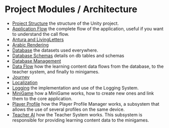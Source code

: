 # Project Modules / Architecture

- [Project Structure](ProjectStructure.md) the structure of the Unity project.
- [Application Flow](ApplicationFlow.md) the complete flow of the application, useful if you want to understand the call flow.
- [Antura and LivingLetters](AnturaLivingLetters.md)
- [Arabic Rendering](ArabicRendering.md)
- [Database](Database.md) the datasets used everywhere.
- [Database Schemas](DatabaseSchemas.md) details on db tables and schemas
- [Database Management](DatabaseManagement.md)
- [Data Flow](DataFlow.md) how the learning content data flows from the database, to the teacher system, and finally to minigames.
- [Journey](Journey.md)
- [Localization](Localization.md)
- [Logging](Logging.md) the implementation and use of the Logging System.
- [MiniGame](MiniGame.md) how a MiniGame works, how to create new ones and link them to the core application.
- [Player Profile](PlayerProfile.md) how the Player Profile Manager works, a subsystem that allows the use of several profiles on the same device.
- [Teacher AI](Teacher.md) how the Teacher System works. This subsystem is responsible for providing learning content data to the minigames.
